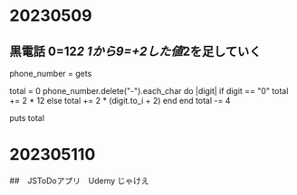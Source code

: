 # 20230509

##  黒電話 0=12*2 1から9=+2した値*2を足していく
phone_number = gets

total = 0
phone_number.delete("-").each_char do |digit|
  if digit == "0"
    total += 2 * 12
  else
    total += 2 * (digit.to_i + 2)
  end
end
total -= 4

puts total

# 202305110
##　JSToDoアプリ　Udemy じゃけえ
